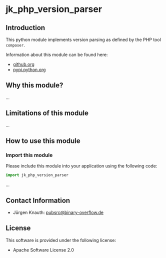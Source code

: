 jk_php_version_parser
==========

Introduction
------------

This python module implements version parsing as defined by the PHP tool `composer`.

Information about this module can be found here:

* [github.org](https://github.com/jkpubsrc/python-module-jk-php-version-parser)
* [pypi.python.org](https://pypi.python.org/pypi/jk_php_version_parser)

Why this module?
----------------

...

Limitations of this module
--------------------------

...

How to use this module
----------------------

### Import this module

Please include this module into your application using the following code:

```python
import jk_php_version_parser
```

...

Contact Information
-------------------

* Jürgen Knauth: pubsrc@binary-overflow.de

License
-------

This software is provided under the following license:

* Apache Software License 2.0



